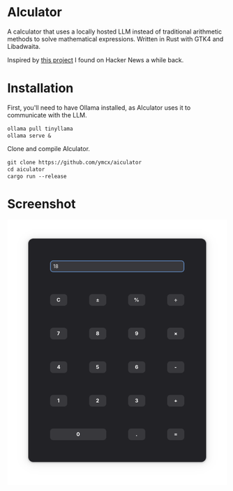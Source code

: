 # AIculator

A calculator that uses a locally hosted LLM instead of traditional arithmetic methods to solve mathematical expressions. Written in Rust with GTK4 and Libadwaita.

Inspired by [this project](https://github.com/Calvin-LL/CalcGPT.io) I found on Hacker News a while back.

# Installation

First, you'll need to have Ollama installed, as AIculator uses it to communicate with the LLM.

```
ollama pull tinyllama
ollama serve &
```

Clone and compile AIculator.

```
git clone https://github.com/ymcx/aiculator
cd aiculator
cargo run --release
```

# Screenshot

![Screenshot](./assets/screenshot.png)
